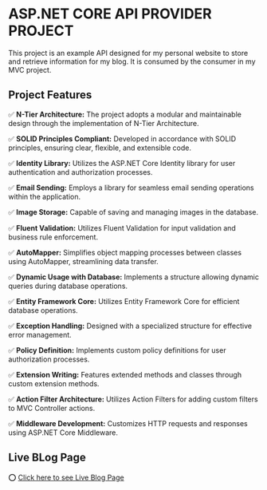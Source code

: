 # ASP.NET CORE API PROVIDER PROJECT

This project is an example API designed for my personal website to store and retrieve information for my blog. It is consumed by the consumer in my MVC project.

## Project Features

✅ **N-Tier Architecture:** The project adopts a modular and maintainable design through the implementation of N-Tier Architecture.

✅ **SOLID Principles Compliant:** Developed in accordance with SOLID principles, ensuring clear, flexible, and extensible code.

✅ **Identity Library:** Utilizes the ASP.NET Core Identity library for user authentication and authorization processes.

✅ **Email Sending:** Employs a library for seamless email sending operations within the application.

✅ **Image Storage:** Capable of saving and managing images in the database.

✅ **Fluent Validation:** Utilizes Fluent Validation for input validation and business rule enforcement.

✅ **AutoMapper:** Simplifies object mapping processes between classes using AutoMapper, streamlining data transfer.

✅ **Dynamic Usage with Database:** Implements a structure allowing dynamic queries during database operations.

✅ **Entity Framework Core:** Utilizes Entity Framework Core for efficient database operations.

✅ **Exception Handling:** Designed with a specialized structure for effective error management.

✅ **Policy Definition:** Implements custom policy definitions for user authorization processes.

✅ **Extension Writing:** Features extended methods and classes through custom extension methods.

✅ **Action Filter Architecture:** Utilizes Action Filters for adding custom filters to MVC Controller actions.

✅ **Middleware Development:** Customizes HTTP requests and responses using ASP.NET Core Middleware.

## Live BLog Page

⭕ [Click here to see Live Blog Page](https://www.hasandivarci.com) 
 
